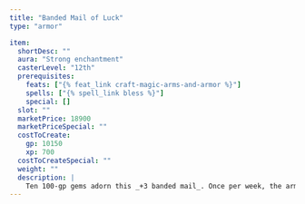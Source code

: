 ```yaml
---
title: "Banded Mail of Luck"
type: "armor"

item:
  shortDesc: ""
  aura: "Strong enchantment"
  casterLevel: "12th"
  prerequisites:
    feats: ["{% feat_link craft-magic-arms-and-armor %}"]
    spells: ["{% spell_link bless %}"]
    special: []
  slot: ""
  marketPrice: 18900
  marketPriceSpecial: ""
  costToCreate:
    gp: 10150
    xp: 700
  costToCreateSpecial: ""
  weight: ""
  description: |
    Ten 100-gp gems adorn this _+3 banded mail_. Once per week, the armor allows its wearer to require that an attack roll made against him be rerolled. He must take whatever consequences come from the second roll. The wearer's player must decide whether to have the attack roll rerolled before damage is rolled.
---
```

